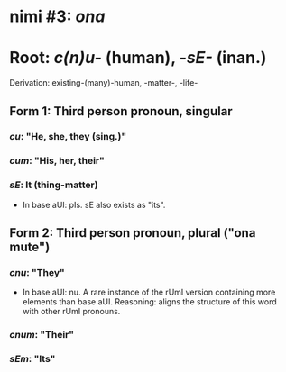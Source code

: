 # nimi #3: *ona*
# Root: *c(n)u-* (human), *-sE-* (inan.)
Derivation: existing-(many)-human, -matter-, -life-

## Form 1: Third person pronoun, singular
### *cu*: "He, she, they (sing.)"
### *cum*: "His, her, their"
### *sE*: It (thing-matter)
* In base aUI: pIs. sE also exists as "its".

## Form 2: Third person pronoun, plural ("ona mute")
### *cnu*: "They"
* In base aUI: nu. A rare instance of the rUmI version containing more elements than base aUI. Reasoning: aligns the structure of this word with other rUmI pronouns.
### *cnum*: "Their"
### *sEm*: "Its"

